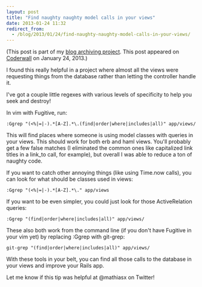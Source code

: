 ```yaml
---
layout: post
title: "Find naughty naughty model calls in your views"
date: 2013-01-24 11:32
redirect_from:
  - /blog/2013/01/24/find-naughty-naughty-model-calls-in-your-views/
---
```


(This post is part of my [blog archiving project](/about#old-posts). This post appeared on [Coderwall](https://coderwall.com/p/33siha) on January 24, 2013.)

I found this really helpful in a project where almost all the views were requesting things from the database rather than letting the controller handle it.

I've got a couple little regexes with various levels of specificity to help you seek and destroy!

In vim with Fugitive, run:

    :Ggrep "(<%|=|-).*[A-Z].*\.(find|order|where|includes|all)" app/views/

This will find places where someone is using model classes with queries in your views. This should work for both erb and haml views. You'll probably get a few false matches (I eliminated the common ones like capitalized link titles in a link_to call, for example), but overall I was able to reduce a ton of naughty code.

If you want to catch other annoying things (like using Time.now calls), you can look for what should be classes used in views:

    :Ggrep "(<%|=|-).*[A-Z].*\." app/views

If you want to be even simpler, you could just look for those ActiveRelation queries:

    :Ggrep "(find|order|where|includes|all)" app/views/

These also both work from the command line (if you don't have Fugitive in your vim yet) by replacing :Ggrep with git-grep:

    git-grep "(find|order|where|includes|all)" app/views/

With these tools in your belt, you can find all those calls to the database in your views and improve your Rails app.

Let me know if this tip was helpful at @mathiasx on Twitter!
